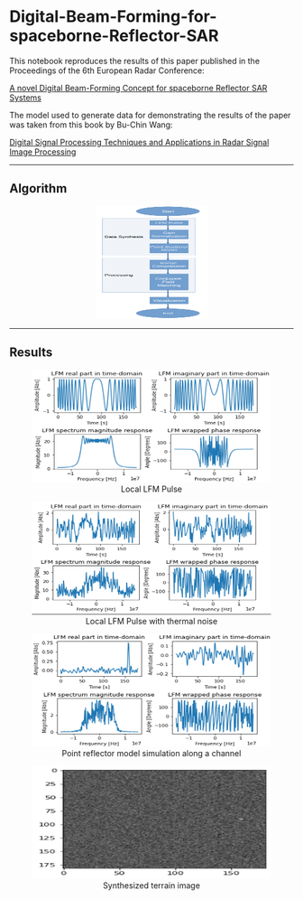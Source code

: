 # Digital-Beam-Forming-for-spaceborne-Reflector-SAR
This notebook reproduces the results of this paper published in the Proceedings of the 6th European Radar Conference: 

[A novel Digital Beam-Forming Concept for spaceborne Reflector SAR Systems](https://ieeexplore.ieee.org/abstract/document/5306998)

The model used to generate data for demonstrating the results of the paper was taken from this book by Bu-Chin Wang:

[Digital Signal Processing Techniques and Applications in Radar Signal Image Processing](https://www.wiley.com/en-us/Digital+Signal+Processing+Techniques+and+Applications+in+Radar+Image+Processing-p-9780470377826)


---

## Algorithm
<figure>
    <center>
      <img src="images/algorithmic_flow.png" width=200 height=200 />
    </center>
</figure> 

---
## Results

<figure>
    <center>
      <img src="images/lfm.png" width=500 height=200 />
        <figcaption>
            Local LFM Pulse
        </figcaption>
    </center>
</figure> 

<figure>
    <center>
      <img src="images/noisy.png" width=500 height=200 />
        <figcaption>
            Local LFM Pulse with thermal noise
        </figcaption>
    </center>
</figure> 

<figure>
    <center>
      <img src="images/target_channel.png" width=500 height=200 />
        <figcaption>
            Point reflector model simulation along a channel
        </figcaption>
    </center>
</figure> 

<figure>
    <center>
      <img src="images/target_image.png" width=500 height=200 />
        <figcaption>
            Synthesized terrain image
        </figcaption>
    </center>
</figure> 